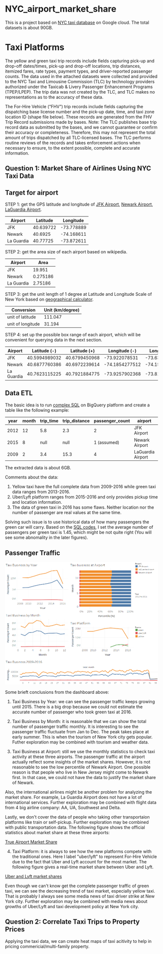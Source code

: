 # NYC_airport_market_share

This is a project based on [NYC taxi database](https://cloud.google.com/bigquery/public-data/nyc-tlc-trips) on Google cloud. The total datasets is about 90GB.

# Taxi Platforms

The yellow and green taxi trip records include fields capturing pick-up and drop-off dates/times, pick-up and drop-off locations, trip distances, itemized fares, rate types, payment types, and driver-reported passenger counts. The data used in the attached datasets were collected and provided to the NYC Taxi and Limousine Commission (TLC) by technology providers authorized under the Taxicab & Livery Passenger Enhancement Programs (TPEP/LPEP). The  trip data was not created by the TLC, and TLC makes no representations as to the accuracy of these data.

The For-Hire Vehicle (“FHV”) trip records include fields capturing the dispatching base license number and the pick-up date, time, and taxi zone location ID (shape file below). These records are generated from the FHV Trip Record submissions made by bases. Note: The TLC publishes base trip record data as submitted by the bases, and we cannot guarantee or confirm their accuracy or completeness. Therefore, this may not represent the total amount of trips dispatched by all TLC-licensed bases. The TLC performs routine reviews of the records and takes enforcement actions when necessary to ensure, to the extent possible, complete and accurate information.

## Question 1: Market Share of Airlines Using NYC Taxi Data

## Target for airport

STEP 1: get the GPS latitude and longitude of [JFK Airport](https://tools.wmflabs.org/geohack/geohack.php?pagename=John_F._Kennedy_International_Airport&params=40_38_23_N_073_46_44_W_region:US-NY_type:airport), [Newark Airport](https://tools.wmflabs.org/geohack/geohack.php?pagename=Newark_Liberty_International_Airport&params=40_41_33_N_074_10_07_W_region:US-NJ_type:airport), [LaGuardia Airport](https://tools.wmflabs.org/geohack/geohack.php?pagename=LaGuardia_Airport&params=40_46_38.1_N_73_52_21.4_W_region:US-NY_type:airport).

| Airport    | Latitude  | Longitude  |
|------------|-----------|------------|
| JFK        | 40.639722 | -73.778889 |
| Newark     | 40.6925   | -74.168611 |
| La Guardia | 40.77725  | -73.872611 |

STEP 2: get the area size of each airport based on wikipedia.

| Airport    | Area     |
|------------|----------|
| JFK        | 19.951   |
| Newark     | 0.275186 |
| La Guardia | 2.75186  |

STEP 3: get the unit length of 1 degree at Latitude and Longitude Scale of New York based on [geographical calculator](https://msi.nga.mil/MSISiteContent/StaticFiles/Calculators/degree.html).

| Conversion        | Unit (km/degree) |
|-------------------|------------------|
| unit of latitude  | 111.047          |
| unit of longitude | 31.194           |

STEP 4: set up the possible box range of each airport, which will be convenient for querying data in the next section.

| Airport    | Latitude (-)  | Latitude (+)  | Longitude (-)  | Longitude (+)  |
|------------|---------------|---------------|----------------|----------------|
| JFK        | 40.5994989032 | 40.6799450968 | -73.922078531  | -73.635699469  |
| Newark     | 40.6877760386 | 40.6972239614 | -74.1854277512 | -74.1517942488 |
| La Guardia | 40.7623115225 | 40.7921884775 | -73.9257902368 | -73.8194317632 |

## Data ETL

The basic idea is to run [complex SQL](https://github.com/wangruinju/NYC_airport_market_share/blob/master/SQL/model_11_9.sql) on BigQuery platform and create a table like the following example:

| year | month | trip_time | trip_distance | passenger_count | airport           | source    |
|------|-------|-----------|---------------|-----------------|-------------------|-----------|
| 2012 | 12    | 5.8       | 2.3           | 2               | JFK Airport       | yellow    |
| 2015 | 8     | null      | null          | 1 (assumed)     | Newark Airport    | uber/lyft |
| 2009 | 2     | 3.4       | 15.3          | 4               | LaGuardia Airport | green     |

The extracted data is about 6GB.

Comments about the data:

1. Yellow taxi have the full complete data from 2009-2016 while green taxi data ranges from 2013-2016. 
2. Uber/Lyft platform ranges from 2015-2016 and only provides pickup time and location information.
3. The data of green taxi in 2016 has some flaws. Neither location nor the number of passenger are real values at the same time.

Solving such issue is to use historical data of how many passengers the green car will carry. Based on the [SQL codes](https://github.com/wangruinju/NYC_airport_market_share/blob/master/SQL/green_car_pa_per_passager.sql), I set the average number of passengers per green taxi is 1.45, which might be not quite right (You will see some abnomality in the later figures).

## Passenger Traffic
<img src = https://github.com/wangruinju/NYC_airport_market_share/blob/master/images/Dashboard%201.png width="900">

Some brieft conclusions from the dashboard above:

1. Taxi Business by Year: we can see the passenger traffic keeps growing until 2015. There is a big drop because we could not estimate the accurate number of passenger who took green taxi at 2016.

2. Taxi Business by Month: it is reasonable that we can show the total number of passenger traffic monthly. It is interesting to see the passenger traffic fluctuate from Jan to Dec. The peak takes place at early summer. This is when the tourism of New York city gets popular. Futher exploration may be combined with tourism and weather data.

3. Taxi Business at Airport: still we use the monthly statistics to check taxi activity at these three airports. The passenger traffic at the airport actually reflect some insights of the market shares. However, it is not reasonable to see the low percentile of Newark Airport. One possible reason is that people who live in New Jersey might come to Newark first. In that case, we could not have the data to justify the market share of Newark.

Also, the international airlines might be another problem for analyzing the market share. For example, La Guardia Airport does not have a lot of international services. Further exploration may be combined with flight data from 4 big airline company: AA, UA, Southwest and Delta.

Lastly, we don't cover the data of people who taking other transportaion platforms like train or self-pickup. Further exploration may be combined with public transportation data. The following figure shows the official statistics about market share at these three airports:

[True Airport Market Share]()

4. Taxi Platform: it is always to see how the new platforms compete with the traditional ones. Here I label "uber/lyft" to represent For-Hire Vehicle due to the fact that Uber and Lyft account for the most market. The following figure gives a real-time market share between Uber and Lyft.

[Uber and Lyft market shares]()

Even though we can't know get the complete passenger traffic of green taxi, we can see the decreasing trend of taxi market, especially yellow taxi. That is probably I always see some media news of taxi driver strike at New York city. Further exploration may be combined with media news about growths of Uber/Lyft and taxi development policy at New York city.

## Question 2: Correlate Taxi Trips to Property Prices
Applying the taxi data, we can create heat maps of taxi acitivity to help in pricing commericial/multi-family property. 


